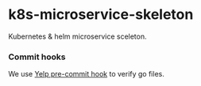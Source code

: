 # k8s-microservice-skeleton
Kubernetes &amp; helm microservice sceleton.

### Commit hooks
We use [Yelp pre-commit hook](http://pre-commit.com/) to verify go files.